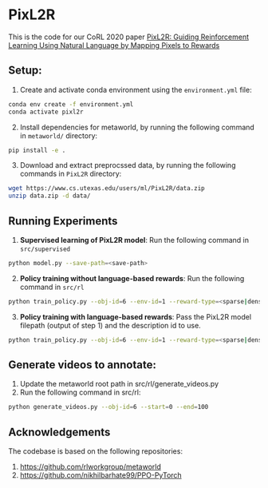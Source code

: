 # PixL2R


This is the code for our CoRL 2020 paper [PixL2R: Guiding Reinforcement Learning Using Natural Language by Mapping Pixels to Rewards](https://arxiv.org/abs/2007.15543) 

## Setup:
1) Create and activate conda environment using the `environment.yml` file:
```bash
conda env create -f environment.yml
conda activate pixl2r
```
2) Install dependencies for metaworld, by running the following command in `metaworld/` directory:
```bash
pip install -e .
```
3) Download and extract preprocssed data, by running the following commands in `PixL2R` directory:
```bash
wget https://www.cs.utexas.edu/users/ml/PixL2R/data.zip
unzip data.zip -d data/
```


## Running Experiments

1. **Supervised learning of PixL2R model**: Run the following command in `src/supervised`
```bash
python model.py --save-path=<save-path>
```
2. **Policy training without language-based rewards**: Run the following command in `src/rl`
```bash
python train_policy.py --obj-id=6 --env-id=1 --reward-type=<sparse|dense>
```
3. **Policy training with language-based rewards**: Pass the PixL2R model filepath (output of step 1) and the description id to use.
```bash
python train_policy.py --obj-id=6 --env-id=1 --reward-type=<sparse|dense> --model-file=/path/to/PixL2R/model --descr-id=<0|1|2>
```


## Generate videos to annotate: 
1) Update the metaworld root path in src/rl/generate_videos.py
2) Run the following command in src/rl:
```bash
python generate_videos.py --obj-id=6 --start=0 --end=100
```


## Acknowledgements
The codebase is based on the following repositories:
1. https://github.com/rlworkgroup/metaworld
2. https://github.com/nikhilbarhate99/PPO-PyTorch
